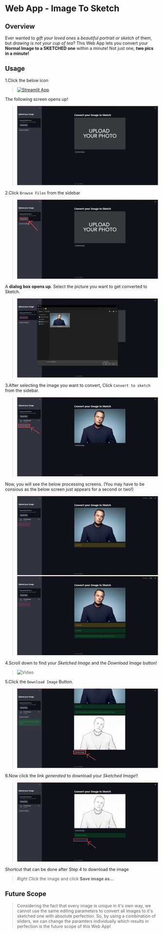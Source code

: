 # Web App - Image To Sketch

## Overview

Ever wanted to *gift your loved ones* a *beautiful portrait or sketch* of them, but *drawing is not your cup of tea*? This Web App lets you convert your **Normal Image to a SKETCHED one** within a minute! Not just one, **two pics in a minute!**

## Usage

1.Click the below icon
> [![Streamlit App](https://static.streamlit.io/badges/streamlit_badge_black_white.svg)](https://share.streamlit.io/avinash3699/webapp-image-to-sketch/main/SketchConverter.py)

The following screen opens up!
> ![Initial Screen](https://github.com/avinash3699/WebApp-Image-To-Sketch/blob/main/Screenshots/1.png)

2.Click `Browse Files` from the sidebar
> ![Browse Files](https://github.com/avinash3699/WebApp-Image-To-Sketch/blob/main/Screenshots/2.png)

A **dialog box opens up**. Select the picture you want to get converted to Sketch.
> ![Dialog Box](https://github.com/avinash3699/WebApp-Image-To-Sketch/blob/main/Screenshots/3.png)

3.After selecting the image you want to convert, Click `Convert to sketch` from the sidebar.
> ![convert to Sketch](https://github.com/avinash3699/WebApp-Image-To-Sketch/blob/main/Screenshots/4.png)

Now, you will see the below processing screens. (You may have to be consious as the below screen just appears for a second or two!)
> ![Converting](https://github.com/avinash3699/WebApp-Image-To-Sketch/blob/main/Screenshots/5.png)
> ![Success](https://github.com/avinash3699/WebApp-Image-To-Sketch/blob/main/Screenshots/6.png)

4.Scroll down to find your *Sketched Image* and the *Download Image* button!
<!-- > ![Video](https://user-images.githubusercontent.com/68368913/133308327-1ea67be5-a0dd-4ac5-bfb0-683cd6e72e66.gif) -->
> ![Video](https://github.com/avinash3699/WebApp-Image-To-Sketch/blob/main/Screenshots/7.gif)


5.Click the `Download Image` Button.
> ![Download Button](https://github.com/avinash3699/WebApp-Image-To-Sketch/blob/main/Screenshots/8.png)

6.Now click the *link generated* to download your *Sketched Image*!!
> ![Download Link](https://github.com/avinash3699/WebApp-Image-To-Sketch/blob/main/Screenshots/9.png)

Shortcut that can be done after Step 4 to download the image
> *Right Click* the image and click **Save image as...**

## Future Scope

> Considering the fact that every image is unique in it's own way, we cannot use the same editing parameters to convert all images to it's sketched one with absolute perfection. So, by using a combination of sliders, we can change the paramters individually which results in perfection is the future scope of this Web App!
